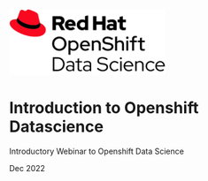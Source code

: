 
<img src="logo.png" height="120">

# Introduction to Openshift Datascience
Introductory Webinar to Openshift Data Science

Dec 2022
